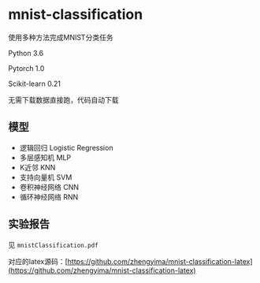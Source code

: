 # mnist-classification
使用多种方法完成MNIST分类任务

Python 3.6

Pytorch 1.0

Scikit-learn 0.21

无需下载数据直接跑，代码自动下载



## 模型

* 逻辑回归 Logistic Regression
* 多层感知机 MLP
* K近邻 KNN
* 支持向量机 SVM
* 卷积神经网络 CNN
* 循环神经网络 RNN

## 实验报告

见 ```mnistClassification.pdf```

对应的latex源码：[https://github.com/zhengyima/mnist-classification-latex](https://github.com/zhengyima/mnist-classification-latex) 
